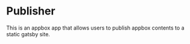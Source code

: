 # Publisher

This is an appbox app that allows users to publish appbox contents to a static gatsby site.
